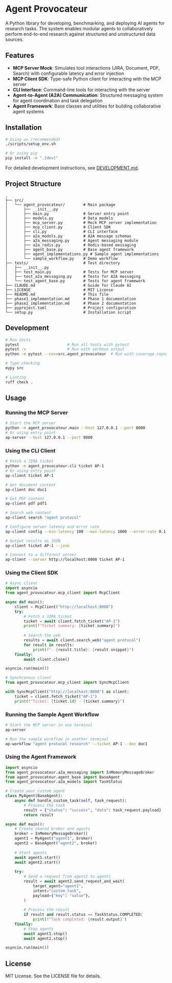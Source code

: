 # Agent Provocateur

A Python library for developing, benchmarking, and deploying AI agents for research tasks. The system enables modular agents to collaboratively perform end-to-end research against structured and unstructured data sources.

## Features

- **MCP Server Mock**: Simulates tool interactions (JIRA, Document, PDF, Search) with configurable latency and error injection
- **MCP Client SDK**: Type-safe Python client for interacting with the MCP server
- **CLI Interface**: Command-line tools for interacting with the server
- **Agent-to-Agent (A2A) Communication**: Structured messaging system for agent coordination and task delegation
- **Agent Framework**: Base classes and utilities for building collaborative agent systems

## Installation

```bash
# Using uv (recommended)
./scripts/setup_env.sh

# Or using pip
pip install -e ".[dev]"
```

For detailed development instructions, see [DEVELOPMENT.md](DEVELOPMENT.md).

## Project Structure

```
.
├── src/
│   └── agent_provocateur/        # Main package
│       ├── __init__.py
│       ├── main.py               # Server entry point
│       ├── models.py             # Data models
│       ├── mcp_server.py         # Mock MCP server implementation
│       ├── mcp_client.py         # Client SDK
│       ├── cli.py                # CLI interface
│       ├── a2a_models.py         # A2A message schemas
│       ├── a2a_messaging.py      # Agent messaging module
│       ├── a2a_redis.py          # Redis-based messaging
│       ├── agent_base.py         # Base agent framework
│       ├── agent_implementations.py # Sample agent implementations
│       └── sample_workflow.py    # Demo workflow
├── tests/                        # Test directory
│   ├── __init__.py
│   ├── test_main.py              # Tests for MCP server
│   ├── test_a2a_messaging.py     # Tests for A2A messaging
│   └── test_agent_base.py        # Tests for agent framework
├── CLAUDE.md                     # Guide for Claude AI
├── LICENSE                       # MIT License
├── README.md                     # This file
├── phase1_implementation.md      # Phase 1 documentation
├── phase2_implementation.md      # Phase 2 documentation
├── pyproject.toml                # Project configuration
└── setup.py                      # Installation script
```

## Development

```bash
# Run tests
pytest                     # Run all tests with pytest
pytest -v                  # Run with verbose output
python -m pytest --cov=src.agent_provocateur  # Run with coverage report

# Type checking
mypy src

# Linting
ruff check .
```

## Usage

### Running the MCP Server

```bash
# Start the MCP server
python -m agent_provocateur.main --host 127.0.0.1 --port 8000
# Or using entry point
ap-server --host 127.0.0.1 --port 8000
```

### Using the CLI Client

```bash
# Fetch a JIRA ticket
python -m agent_provocateur.cli ticket AP-1
# Or using entry point
ap-client ticket AP-1

# Get document content
ap-client doc doc1

# Get PDF content
ap-client pdf pdf1

# Search web content
ap-client search "agent protocol"

# Configure server latency and error rate
ap-client config --min-latency 100 --max-latency 1000 --error-rate 0.1

# Output results as JSON
ap-client ticket AP-1 --json

# Connect to a different server
ap-client --server http://localhost:8008 ticket AP-1
```

### Using the Client SDK

```python
# Async client
import asyncio
from agent_provocateur.mcp_client import McpClient

async def main():
    client = McpClient("http://localhost:8000")
    try:
        # Fetch a JIRA ticket
        ticket = await client.fetch_ticket("AP-1")
        print(f"Ticket summary: {ticket.summary}")
        
        # Search the web
        results = await client.search_web("agent protocol")
        for result in results:
            print(f"- {result.title}: {result.snippet}")
    finally:
        await client.close()

asyncio.run(main())

# Synchronous client
from agent_provocateur.mcp_client import SyncMcpClient

with SyncMcpClient("http://localhost:8000") as client:
    ticket = client.fetch_ticket("AP-1")
    print(f"Ticket: {ticket.id} - {ticket.summary}")
```

### Running the Sample Agent Workflow

```bash
# Start the MCP server in one terminal
ap-server

# Run the sample workflow in another terminal
ap-workflow "agent protocol research" --ticket AP-1 --doc doc1
```

### Using the Agent Framework

```python
import asyncio
from agent_provocateur.a2a_messaging import InMemoryMessageBroker
from agent_provocateur.agent_base import BaseAgent
from agent_provocateur.a2a_models import TaskStatus

# Create your custom agent
class MyAgent(BaseAgent):
    async def handle_custom_task(self, task_request):
        # Process the task
        result = {"status": "success", "data": task_request.payload}
        return result

async def main():
    # Create shared broker and agents
    broker = InMemoryMessageBroker()
    agent1 = MyAgent("agent1", broker)
    agent2 = BaseAgent("agent2", broker)
    
    # Start agents
    await agent1.start()
    await agent2.start()
    
    try:
        # Send a request from agent2 to agent1
        result = await agent2.send_request_and_wait(
            target_agent="agent1",
            intent="custom_task",
            payload={"key": "value"},
        )
        
        # Process the result
        if result and result.status == TaskStatus.COMPLETED:
            print(f"Task completed: {result.output}")
    finally:
        # Stop agents
        await agent1.stop()
        await agent2.stop()

asyncio.run(main())
```

## License

MIT License. See the LICENSE file for details.